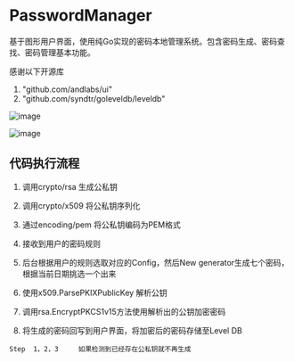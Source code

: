 # PasswordManager
基于图形用户界面，使用纯Go实现的密码本地管理系统。包含密码生成、密码查找、密码管理基本功能。

感谢以下开源库
1. "github.com/andlabs/ui"
2. "github.com/syndtr/goleveldb/leveldb"

![image](https://user-images.githubusercontent.com/47343901/205073399-66f68628-4cf2-42a6-8ad7-c05f84145011.png)


![image](https://user-images.githubusercontent.com/47343901/205073447-525120dd-6f55-40be-9c7f-523a9c8c1312.png)


## 代码执行流程

1. 调用crypto/rsa 生成公私钥
   
2. 调用crypto/x509 将公私钥序列化    
                                                           
3. 通过encoding/pem 将公私钥编码为PEM格式
   
4. 接收到用户的密码规则
   
5. 后台根据用户的规则选取对应的Config，然后New generator生成七个密码，根据当前日期挑选一个出来
   
6. 使用x509.ParsePKIXPublicKey 解析公钥
   
7. 调用rsa.EncryptPKCS1v15方法使用解析出的公钥加密密码
   
8. 将生成的密码回写到用户界面，将加密后的密码存储至Level DB


`Step  1，2，3     如果检测到已经存在公私钥就不再生成`

